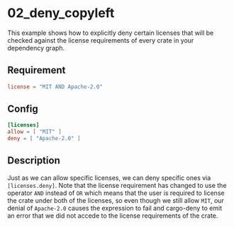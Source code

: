 # 02_deny_copyleft

This example shows how to explicitly deny certain licenses that will be checked against
the license requirements of every crate in your dependency graph.

## Requirement

```toml
license = "MIT AND Apache-2.0"
```

## Config

```toml
[licenses]
allow = [ "MIT" ]
deny = [ "Apache-2.0" ]
```

## Description

Just as we can allow specific licenses, we can deny specific ones via `[licenses.deny]`. Note that the license requirement
has changed to use the operator `AND` instead of `OR` which means that the user is required to license the crate under
both of the licenses, so even though we still allow `MIT`, our denial of `Apache-2.0` causes the expression to fail and
cargo-deny to emit an error that we did not accede to the license requirements of the crate.
